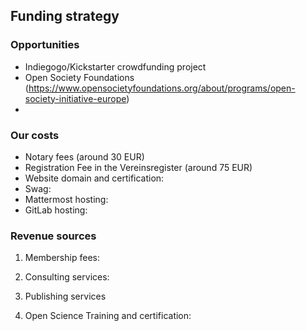 ## Funding strategy

### Opportunities

*	Indiegogo/Kickstarter crowdfunding project
*	Open Society Foundations (https://www.opensocietyfoundations.org/about/programs/open-society-initiative-europe) 
* 

### Our costs

*	Notary fees (around 30 EUR)
*	Registration Fee in the Vereinsregister (around 75 EUR)
* Website domain and certification: 
* Swag: 
* Mattermost hosting:
* GitLab hosting: 


### Revenue sources

1. Membership fees:

2. Consulting services:

3. Publishing services

4. Open Science Training and certification:
